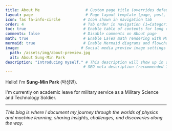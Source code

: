 ```yaml
---
title: About Me                    # Custom page title (overrides default)
layout: page                       # Page layout template (page, post, home, categories, category, tags, tag, archives, compress, default)
icon: fas fa-info-circle          # Icon shown in navigation tab
order: 4                          # Tab order in navigation (1=Categories, 2=Tags, 3=Archives, 4=About)
toc: true                         # Enable table of contents for long content
comments: false                   # Disable comments on About page
math: true                        # Enable LaTeX math rendering with MathJax/KaTeX
mermaid: true                     # Enable Mermaid diagrams and flowcharts
image:                           # Social media preview image settings
  path: /assets/img/about-preview.jpg
  alt: About Sung-Min Park
description: "Introducing myself." # This description will show up in search results and social media previews
                                  # SEO meta description (recommended 150-160 characters)
---
```


Hello! I'm **Sung-Min Park** (박성민).

<!-- 
# Background
I'm currently pursuing an integrated MS-PhD program in Physics at KAIST (Korea Advanced Institute of Science and Technology). -->

I'm currently on academic leave for military service as a Military Science and Technology Soldier.

<!-- 
My research interests lie at the fascinating intersection of **physics** and **machine learning**, where I explore how computational methods can unlock new insights into complex quantum systems. 

## Research Interests

**Physics**
- **Tensor Networks**: Efficient representations of quantum many-body states
- **Neural Network States**: Machine learning approaches to quantum many-body problems  
- **Quantum Computing & Quantum Information**: Computational aspects of quantum systems

**Machine Learning**
- **Physics-Informed Deep Learning**: Applying ML techniques to solve physics problems
- **Quantum Machine Learning**: Quantum algorithms for machine learning tasks
- **Computational Methods**: Developing efficient algorithms for complex systems

## Personal Interests

Beyond research, I enjoy **coding** and **traveling**. There's something particularly satisfying about implementing complex physical phenomena in code and creating visualizations that make abstract concepts tangible.

I find great joy in:
- Building computational tools for physics research
- Exploring new places and cultures
- Learning about emerging technologies at the intersection of science and engineering

## Philosophy

I believe that the most exciting discoveries happen at the boundaries between disciplines. By combining the rigor of physics with the power of modern computational tools, we can tackle problems that were previously intractable and gain new perspectives on fundamental questions about nature.

## Contact

Feel free to reach out if you have questions, collaboration ideas, or just want to chat about physics, machine learning, or anything in between!
-->

---

*This blog is where I document my journey through the worlds of physics and machine learning, sharing insights, challenges, and discoveries along the way.*